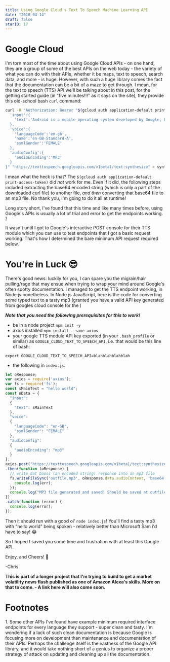 ```yaml
---
title: Using Google Cloud's Text To Speech Machine Learning API
date: "2018-04-14"
draft: false
starID: 17
---
```


# Google Cloud

I'm torn most of the time about using Google Cloud APIs - on one hand, they are a group of some of the best APIs on the web today - the variety of what you can do with their APIs, whether it be maps, text to speech, search data, and more - is huge. However, with such a huge library comes the fact that the documentation can be a bit of a maze to get through. I mean, for the text to speech (TTS) API we'll be talking about in this post, for the getting started guide (in "five minutes!!!" as it says on the site), they provide this old-school bash `curl` command:

```bash
curl -H "Authorization: Bearer "$(gcloud auth application-default print-access-token) -H "Content-Type: application/json; charset=utf-8" --data "{
  'input':{
    'text':'Android is a mobile operating system developed by Google, based on the Linux kernel and designed primarily for touchscreen mobile devices such as smartphones and tablets.'
  },
  'voice':{
    'languageCode':'en-gb',
    'name':'en-GB-Standard-A',
    'ssmlGender':'FEMALE'
  },
  'audioConfig':{
    'audioEncoding':'MP3'
  }
}" "https://texttospeech.googleapis.com/v1beta1/text:synthesize" > synthesize-output.txt
```

I mean what the heck is that? The `$(gcloud auth application-default print-access-token)` did _not_ work for me. Even if it did, the following steps included extracting the base64 encoded string (which is only a part of the downloaded curl file) to another file, _and then_ converting that base64 file to an mp3 file. No thank you, I'm going to do it all at runtime!

Long story short, I've found that this time and like many times before, using Google's APIs is usually a lot of trial and error to get the endpoints working. <sup><a href="#footnote-3">1</a></sup>

It wasn't until I got to Google's interactive POST console for their TTS module which you can use to test endpoints that I got a basic request working. That's how I determined the bare minimum API request required below.

# You're in Luck :sunglasses:

There's good news: luckily for you, I can spare you the migrain/hair pulling/rage that may ensue when trying to wrap your mind around Google's often spotty documentation. I managed to get the TTS endpoint working, in Node.js nonetheless. In Node.js JavaScript, here is the code for converting some typed text to a tasty mp3 (granted you have a valid API key generated from googles cloud console for the )

**_Note that you need the following prerequisites for this to work!_**
- be in a node project `npm init -y`
- axios installed `npm install --save axios`
- your google TTS module API key exported (in your `.bash_profile` or similar) as `GOOGLE_CLOUD_TEXT_TO_SPEECH_API`, i.e. that would be this line of bash:

`export GOOGLE_CLOUD_TEXT_TO_SPEECH_API=blahblahblahblah`

- the following in `index.js`:

```javascript
let oResponse;
var axios = require('axios');
var fs = require('fs');
const sMainText = "hello world";
const oData = {
  "input":
  {
    "text": sMainText
  },
  "voice":
  {
    "languageCode": "en-GB",
    "ssmlGender": "FEMALE"
  },
  "audioConfig":
  {
    "audioEncoding": "mp3"
  }
};
axios.post("https://texttospeech.googleapis.com/v1beta1/text:synthesize?fields=audioContent&key=" + process.env.GOOGLE_CLOUD_TEXT_TO_SPEECH_API, oData)
.then(function (oResponse) {
  // write dat baoss (an encoded string) response into an mp3 file
  fs.writeFileSync('outfile.mp3', oResponse.data.audioContent, 'base64', function(err) { // write this base64 to an mp3
    console.log(err);
  });
  console.log("MP3 file generated and saved! Should be saved at outfile.mp3");
})
.catch(function (error) {
  console.log(error);
});
```
Then it should run with a good ol' `node index.js`! You'll find a tasty mp3 with "hello world" being spoken - relatively better than Microsoft Sam i'd have to say! :joy:

So I hoped I saved you some time and frustration with at least this Google API.

Enjoy, and Cheers! :beer:

-Chris

**This is part of a longer project that I'm trying to build to get a market volatility news flash published as one of Amazon Alexa's skills. More on that to come. - A link here will also come soon.**

# Footnotes

<div id="footnote-1">
1. Some other APIs I've found have example minimum required interface endpoints for every language they support - super clean and tasty. I'm wondering if a lack of such clean documentation is because Google is focusing more on development than maintenance and documentation of their APIs. Perhaps the challenge itself is the vastness of the Google API library, and it would take nothing short of a genius to organize a proper strategy of attack on updating and cleaning up all the documentation.
</div>

